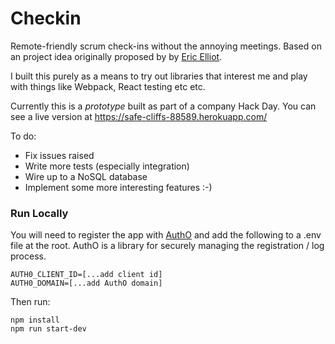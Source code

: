 # Checkin

Remote-friendly scrum check-ins without the annoying meetings. Based on an project idea originally proposed by by [Eric Elliot](https://medium.com/@_ericelliott).

I built this purely as a means to try out libraries that interest me and play with things like Webpack, React testing etc etc.
 
Currently this is a *prototype* built as part of a company Hack Day. You can see a live version at https://safe-cliffs-88589.herokuapp.com/
 
To do:

- Fix issues raised
- Write more tests (especially integration)
- Wire up to a NoSQL database
- Implement some more interesting features :-)


### Run Locally

You will need to register the app with [AuthO](https://auth0.com/) and add the following to a .env file at the root. AuthO is a library for securely managing the registration / log process. 

```
AUTH0_CLIENT_ID=[...add client id]
AUTH0_DOMAIN=[...add AuthO domain]
```

Then run:

```
npm install
npm run start-dev
```
